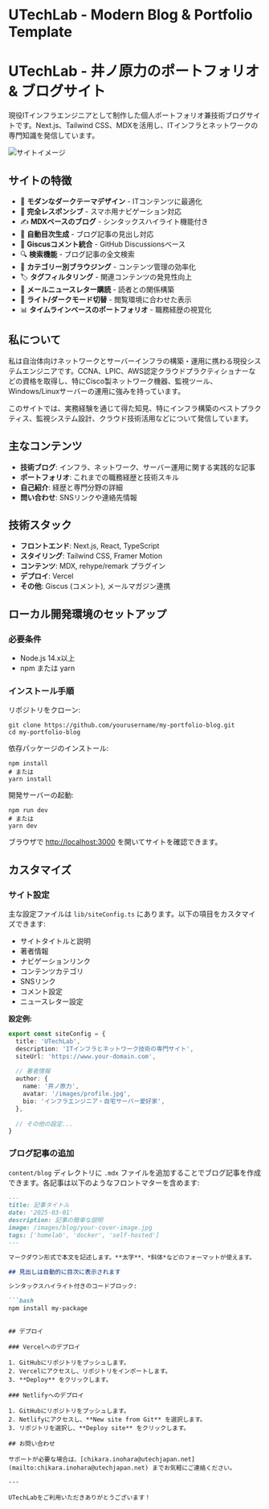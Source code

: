 # UTechLab - Modern Blog & Portfolio Template

# UTechLab - 井ノ原力のポートフォリオ & ブログサイト

現役ITインフラエンジニアとして制作した個人ポートフォリオ兼技術ブログサイトです。Next.js、Tailwind CSS、MDXを活用し、ITインフラとネットワークの専門知識を発信しています。

![サイトイメージ](./public/images/TemplateSample.jpg)

## サイトの特徴

- 🎨 **モダンなダークテーマデザイン** - ITコンテンツに最適化
- 📱 **完全レスポンシブ** - スマホ用ナビゲーション対応
- ✍️ **MDXベースのブログ** - シンタックスハイライト機能付き
- 📑 **自動目次生成** - ブログ記事の見出し対応
- 💬 **Giscusコメント統合** - GitHub Discussionsベース
- 🔍 **検索機能** - ブログ記事の全文検索
- 📂 **カテゴリー別ブラウジング** - コンテンツ管理の効率化
- 🏷️ **タグフィルタリング** - 関連コンテンツの発見性向上
- 📧 **メールニュースレター購読** - 読者との関係構築
- 🔄 **ライト/ダークモード切替** - 閲覧環境に合わせた表示
- 📊 **タイムラインベースのポートフォリオ** - 職務経歴の視覚化

## 私について

私は自治体向けネットワークとサーバーインフラの構築・運用に携わる現役システムエンジニアです。CCNA、LPIC、AWS認定クラウドプラクティショナーなどの資格を取得し、特にCisco製ネットワーク機器、監視ツール、Windows/Linuxサーバーの運用に強みを持っています。

このサイトでは、実務経験を通じて得た知見、特にインフラ構築のベストプラクティス、監視システム設計、クラウド技術活用などについて発信しています。

## 主なコンテンツ

- **技術ブログ**: インフラ、ネットワーク、サーバー運用に関する実践的な記事
- **ポートフォリオ**: これまでの職務経歴と技術スキル
- **自己紹介**: 経歴と専門分野の詳細
- **問い合わせ**: SNSリンクや連絡先情報

## 技術スタック

- **フロントエンド**: Next.js, React, TypeScript
- **スタイリング**: Tailwind CSS, Framer Motion
- **コンテンツ**: MDX, rehype/remark プラグイン
- **デプロイ**: Vercel
- **その他**: Giscus (コメント), メールマガジン連携

## ローカル開発環境のセットアップ

### 必要条件

- Node.js 14.x以上
- npm または yarn

### インストール手順

リポジトリをクローン:

```
git clone https://github.com/yourusername/my-portfolio-blog.git
cd my-portfolio-blog
```

依存パッケージのインストール:

```
npm install
# または
yarn install
```

開発サーバーの起動:

```
npm run dev
# または
yarn dev
```

ブラウザで [http://localhost:3000](http://localhost:3000) を開いてサイトを確認できます。

## カスタマイズ

### サイト設定

主な設定ファイルは `lib/siteConfig.ts` にあります。以下の項目をカスタマイズできます:

- サイトタイトルと説明
- 著者情報
- ナビゲーションリンク
- コンテンツカテゴリ
- SNSリンク
- コメント設定
- ニュースレター設定

**設定例:**

```typescript
export const siteConfig = {
  title: 'UTechLab',
  description: 'ITインフラとネットワーク技術の専門サイト',
  siteUrl: 'https://www.your-domain.com',
  
  // 著者情報
  author: {
    name: '井ノ原力',
    avatar: '/images/profile.jpg',
    bio: 'インフラエンジニア・自宅サーバー愛好家',
  },
  
  // その他の設定...
}
```

### ブログ記事の追加

`content/blog` ディレクトリに `.mdx` ファイルを追加することでブログ記事を作成できます。各記事は以下のようなフロントマターを含めます:

```md
---
title: 記事タイトル
date: '2025-03-01'
description: 記事の簡単な説明
image: /images/blog/your-cover-image.jpg
tags: ['homelab', 'docker', 'self-hosted']
---

マークダウン形式で本文を記述します。**太字**、*斜体*などのフォーマットが使えます。

## 見出しは自動的に目次に表示されます

シンタックスハイライト付きのコードブロック:

```bash
npm install my-package
```
```

## デプロイ

### Vercelへのデプロイ

1. GitHubにリポジトリをプッシュします。
2. Vercelにアクセスし、リポジトリをインポートします。
3. **Deploy** をクリックします。

### Netlifyへのデプロイ

1. GitHubにリポジトリをプッシュします。
2. Netlifyにアクセスし、**New site from Git** を選択します。
3. リポジトリを選択し、**Deploy site** をクリックします。

## お問い合わせ

サポートが必要な場合は、[chikara.inohara@utechjapan.net](mailto:chikara.inohara@utechjapan.net) までお気軽にご連絡ください。

---

UTechLabをご利用いただきありがとうございます！